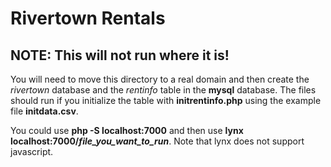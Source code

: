 # Rivertown Rentals
## NOTE: This will not run where it is! 
You will need to move this directory to a real domain and then create the *rivertown* database and the *rentinfo* table in the 
__mysql__ database. The files should run if you initialize the table with __initrentinfo.php__ using the example file __initdata.csv__.

You could use __php -S localhost:7000__ and then use __lynx localhost:7000/*file_you_want_to_run*__. Note that lynx does not support
javascript.
